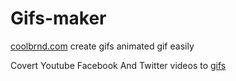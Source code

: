 # Gifs-maker
<p><a href="https://coolbrnd.com">coolbrnd.com</a> create gifs animated gif easily</p>
<p>Covert Youtube Facebook And Twitter videos to <a href="https://coolbrnd.com">gifs</a></p>
